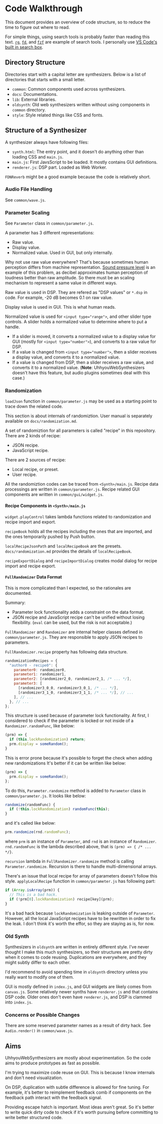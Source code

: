 # Code Walkthrough
This document provides an overview of code structure, so to reduce the time to figure out where to read.

For simple things, using search tools is probably faster than reading this text. [`rg`](https://github.com/BurntSushi/ripgrep), [`fd`](https://github.com/sharkdp/fd), and [`fzf`](https://github.com/junegunn/fzf) are example of search tools. I personally use [VS Code's built in search box](https://code.visualstudio.com/docs/editor/codebasics#_search-across-files).

## Directory Structure
Directories start with a capital letter are synthesizers. Below is a list of directories that starts with a small letter.

- `common`: Common components used across synthesizers.
- `docs`: Documentations.
- `lib`: External libraries.
- `oldsynth`: Old web synthesizers written without using components in `common` directory.
- `style`: Style related things like CSS and fonts.

## Structure of a Synthesizer
A synthesizer always have following files:

- `synth.html`: The entry point, and it doesn't do anything other than loading CSS and `main.js`.
- `main.js`: First JavsScript to be loaded. It mostly contains GUI definitions.
- `renderer.js`: DSP part. Loaded as Web Worker.

`FDNReverb` might be a good example because the code is relatively short.

### Audio File Handling
See `common/wave.js`.

### Parameter Scaling
See `Parameter` class in `common/parameter.js`.

A parameter has 3 different representations:

- Raw value.
- Display value.
- Normalized value. Used in GUI, but only internally.

Why not use raw value everywhere? That's because sometimes human perception differs from machine representation. [Sound pressure level](https://en.wikipedia.org/wiki/Sound_pressure#Sound_pressure_level) is an example of this problem, as decibel approximates human perception of loudness better than raw amplitude. So there must be an scaling mechanism to represent a same value in different ways.

Raw value is used in DSP. They are refered as "DSP values" or `*.dsp` in code. For example, -20 dB becomes 0.1 on raw value.

Display value is used in GUI. This is what human reads.

Normalized value is used for `<input type="range">`, and other slider type controls. A slider holds a normalized value to determine where to put a handle.

- If a slider is moved, it converts a normalized value to a display value for GUI (mostly for `<input type="number">`), and converts to a raw value for DSP.
- If a value is changed from `<input type="number">`, then a slider receives a display value, and converts it to a normalized value.
- If a value is changed from DSP, then a slider receives a raw value, and converts it to a normalized value. (**Note**: UhhyouWebSynthesizers doesn't have this feature, but audio plugins sometimes deal with this case.)

### Randomization
`loadJson` function in `common/parameter.js` may be used as a starting point to trace down the related code.

This section is about internals of randomiztion. User manual is separately available on `docs/randomization.md`.

A set of randomiztion for all parameters is called "recipe" in this repository. There are 2 kinds of recipe:

- JSON recipe.
- JavaScript recipe.

There are 2 sources of recipe:

- Local recipe, or preset.
- User recipe.

All the randomiztion codes can be traced from `<Synth>/main.js`. Recipe data processings are written in `common/parameter.js`. Recipe related GUI components are written in `common/gui/widget.js`.

#### Recipe Components in `<Synth>/main.js`
`widget.playControl` takes lambda functions related to randomization and recipe import and export.

`recipeBook` holds all the recipes including the ones that are imported, and the ones temporarily pushed by Push button.

`localRecipeJsonPath` and `localRecipeBook` are the presets. `docs/randomization.md` provides the details of `localRecipeBook`.

`recipeExportDialog` and `recipeImportDialog` creates modal dialog for recipe import and recipe export.

#### `FullRandomizer` Data Format
This is more complicated than I expected, so the rationales are documented.

Summary:

- Parameter lock functionality adds a constraint on the data format.
- JSON recipe and JavaScript recipe can't be unified without losing flexibility. (`eval` can be used, but the risk is not acceptable.)

`FullRandomizer` and `Randomizer` are internal helper classes defined in `common/parameter.js`. They are responsible to apply JSON recipes to parameters.

`FullRandomizer.recipe` property has following data structure.

```javascript
randomizationRecipes = {
  "author0 - recipe0": {
    parameter0: randomizer0,
    parameter1: randomizer1,
    parameter2: [randomizer2_0, randomizer2_1, /* ... */],
    parameter3: [
      [randomizer3_0_0, randomizer3_0_1, /* ... */],
      [randomizer3_1_0, randomizer3_1_1, /* ... */], // ...
    ], // ...
  }, // ...
};
```

This structure is used because of parameter lock functionality. At first, I considered to check if the parameter is locked or not inside of a `Randomizer.randomFunc`, like below:

```javascript
(prm) => {
  if (this.lockRandomization) return;
  prm.display = someRandom();
}
```

This is error prone because it's possible to forget the check when adding new randomizations It's better if it can be written like below:

```javascript
(prm) => {
  prm.display = someRandom();
};
```

To do this, `Parameter.randomize` method is added to `Parameter` class in `common/parameter.js`. It looks like below:

```javascript
randomize(randomFunc) {
  if (!this.lockRandomization) randomFunc(this);
}
```

and it's called like below:

```javascript
prm.randomize(rnd.randomFunc);
```

where `prm` is an instance of `Parameter`, and `rnd` is an instance of `Randomizer`. `rnd.randomFunc` is the lambda described above, that is `(prm) => { /* ... */}`.

`recursion` lambda in `FullRandomizer.randomize` method is calling `Parameter.randomize`. Recursion is there to handle multi-dimensional arrays.

There's an issue that local recipe for array of parameters doesn't follow this style. `applyLocalRecipe` function in `common/parameter.js` has following part:

```javascript
if (Array.isArray(prm)) {
  // This is a bad hack.
  if (!prm[0].lockRandomization) recipe[key](prm);
}
```

It's a bad hack because `lockRandomization` is leaking outside of `Parameter`. However, all the local JavaScript recipes have to be rewritten in order to fix the leak. I don't think it's worth the effor, so they are staying as is, for now.

### Old Synth
Synthesizers in `oldsynth` are written in entirely different style. I've never thought I make this much synthesizers, so their structures are pretty dirty when it comes to code reusing. Duplications are everywhere, and they might subtly differ to each other.

I'd recommend to avoid spending time in `oldsynth` directory unless you really want to modify one of them.

GUI is mostly defined in `index.js`, and GUI widgets are likely comes from `canvas.js`. Some relatively newer synths have `renderer.js` and that contains DSP code. Older ones don't even have `renderer.js`, and DSP is clammed into `index.js`.

### Concerns or Possible Changes
There are some reserved parameter names as a result of dirty hack. See `Audio.render()` in `common/wave.js`.

## Aims
UhhyouWebSynthesizers are mostly about experimentation. So the code aims to produce prototypes as fast as possible.

I'm trying to maximize code reuse on GUI. This is because I know internals and don't need visualization.

On DSP, duplication with subtle difference is allowed for fine tuning. For example, it's better to reimplement feedback comb if components on the feedback path interact with the feedback signal.

Providing escape hatch is important. Most ideas aren't great. So it's better to write quick dirty code to check if it's worth pursuing before committing to write better structured code.
